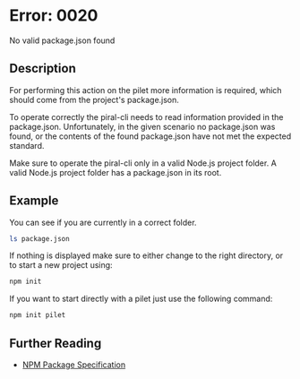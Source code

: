 # Error: 0020

No valid package.json found

## Description

For performing this action on the pilet more information is required, which should come from
the project's package.json.

To operate correctly the piral-cli needs to read information provided in the package.json.
Unfortunately, in the given scenario no package.json was found, or the contents of the found
package.json have not met the expected standard.

Make sure to operate the piral-cli only in a valid Node.js project folder. A valid Node.js
project folder has a package.json in its root.

## Example

You can see if you are currently in a correct folder.

```sh
ls package.json
```

If nothing is displayed make sure to either change to the right directory, or to start a new
project using:

```sh
npm init
```

If you want to start directly with a pilet just use the following command:

```sh
npm init pilet
```

## Further Reading

 - [NPM Package Specification](https://docs.npmjs.com/files/package.json)
